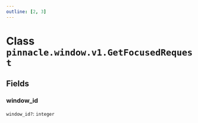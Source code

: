 ```yaml
---
outline: [2, 3]
---
```


# Class `pinnacle.window.v1.GetFocusedRequest`




## Fields

### window_id <Badge type="danger" text="nullable" />

`window_id?`: <code>integer</code>





